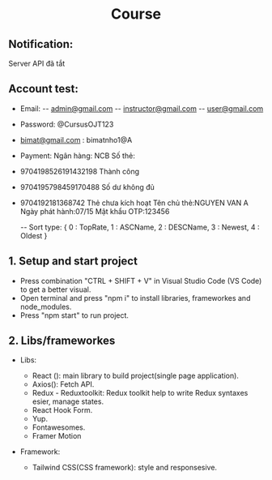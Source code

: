 # <div align="center"> Course <div/>

## Notification:
  Server API đã tắt
## Account test:

- Email:
  -- admin@gmail.com
  -- instructor@gmail.com
  -- user@gmail.com

- Password: @CursusOJT123
- bimat@gmail.com : bimatnho1@A

- Payment:
  Ngân hàng: NCB
  Số thẻ:
- 9704198526191432198 Thành công
- 9704195798459170488 Số dư không đủ
- 9704192181368742 Thẻ chưa kích hoạt
  Tên chủ thẻ:NGUYEN VAN A
  Ngày phát hành:07/15
  Mật khẩu OTP:123456

  -- Sort type:
  {
  0 : TopRate,
  1 : ASCName,
  2 : DESCName,
  3 : Newest,
  4 : Oldest
  }

## 1. Setup and start project

- Press combination "CTRL + SHIFT + V" in Visual Studio Code (VS Code) to get a better visual.
- Open terminal and press "npm i" to install libraries, frameworkes and node_modules.
- Press "npm start" to run project.

## 2. Libs/frameworkes

- Libs:

  - React (): main library to build project(single page application).
  - Axios(): Fetch API.
  - Redux - Reduxtoolkit: Redux toolkit help to write Redux syntaxes esier, manage states.
  - React Hook Form.
  - Yup.
  - Fontawesomes.
  - Framer Motion

- Framework:
  - Tailwind CSS(CSS framework): style and responsesive.
